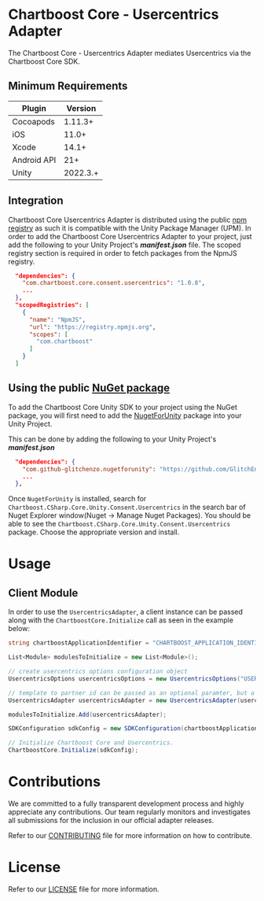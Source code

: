 # Chartboost Core - Usercentrics Adapter

The Chartboost Core - Usercentrics Adapter mediates Usercentrics via the Chartboost Core SDK.

## Minimum Requirements

| Plugin | Version |
| ------ | ------ |
| Cocoapods | 1.11.3+ |
| iOS | 11.0+ |
| Xcode | 14.1+ |
| Android API | 21+ |
| Unity | 2022.3.+ |

## Integration

Chartboost Core Usercentrics Adapter is distributed using the public [npm registry](https://www.npmjs.com/search?q=com.chartboost.core.consent.usercentrics) as such it is compatible with the Unity Package Manager (UPM). In order to add the Chartboost Core Usercentrics Adapter to your project, just add the following to your Unity Project's ***manifest.json*** file. The scoped registry section is required in order to fetch packages from the NpmJS registry.

```json
  "dependencies": {
    "com.chartboost.core.consent.usercentrics": "1.0.8",
    ...
  },
  "scopedRegistries": [
    {
      "name": "NpmJS",
      "url": "https://registry.npmjs.org",
      "scopes": [
        "com.chartboost"
      ]
    }
  ]
```

## Using the public [NuGet package](https://www.nuget.org/packages/Chartboost.CSharp.Core.Unity.Consent.Usercentrics)

To add the Chartboost Core Unity SDK to your project using the NuGet package, you will first need to add the [NugetForUnity](https://github.com/GlitchEnzo/NuGetForUnity) package into your Unity Project.

This can be done by adding the following to your Unity Project's ***manifest.json***

```json
  "dependencies": {
    "com.github-glitchenzo.nugetforunity": "https://github.com/GlitchEnzo/NuGetForUnity.git?path=/src/NuGetForUnity",
    ...
  },
```

Once <code>NugetForUnity</code> is installed, search for `Chartboost.CSharp.Core.Unity.Consent.Usercentrics` in the search bar of Nuget Explorer window(Nuget -> Manage Nuget Packages).
You should be able to see the `Chartboost.CSharp.Core.Unity.Consent.Usercentrics` package. Choose the appropriate version and install.

# Usage

## Client Module
In order to use the `UsercentricsAdapter`, a client instance can be passed along with the `ChartboostCore.Initialize` call as seen in the example below:

```csharp
string chartboostApplicationIdentifier = "CHARTBOOST_APPLICATION_IDENTIFIER";

List<Module> modulesToInitialize = new List<Module>();

// create usercentrics options configuration object
UsercentricsOptions usercentricsOptions = new UsercentricsOptions("USERCENTICS_SETTINGS_ID");

// template to partner id can be passed as an optional paramter, but a default set is provided.
UsercentricsAdapter usercentricsAdapter = new UsercentricsAdapter(usercentricsOptions);

modulesToInitialize.Add(usercentricsAdapter);

SDKConfiguration sdkConfig = new SDKConfiguration(chartboostApplicationIdentifier, modulesToInitialize);

// Initialize Chartboost Core and Usercentrics.
ChartboostCore.Initialize(sdkConfig);
```

# Contributions

We are committed to a fully transparent development process and highly appreciate any contributions. Our team regularly monitors and investigates all submissions for the inclusion in our official adapter releases.

Refer to our [CONTRIBUTING](CONTRIBUTING.md) file for more information on how to contribute.

# License

Refer to our [LICENSE](LICENSE.md) file for more information.